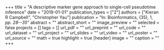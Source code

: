 +++
title = "A descriptive marker gene approach to single-cell pseudotime inference"
date = "2019-01-01"
publication_types = ["2"]
authors = ["Kieran R Campbell", "Christopher Yau"]
publication = "In: Bioinformatics, (35), 1, _pp. 28--35_"
abstract = ""
abstract_short = ""
image_preview = ""
selected = false
projects = []
tags = []
url_pdf = ""
url_preprint = ""
url_code = ""
url_dataset = ""
url_project = ""
url_slides = ""
url_video = ""
url_poster = ""
url_source = ""
math = true
highlight = true
[header]
image = ""
caption = ""
+++
